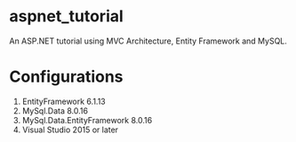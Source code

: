 # aspnet_tutorial
An ASP.NET tutorial using MVC Architecture, Entity Framework and MySQL.
# Configurations
1. EntityFramework 6.1.13
2. MySql.Data 8.0.16
3. MySql.Data.EntityFramework 8.0.16
4. Visual Studio 2015 or later
